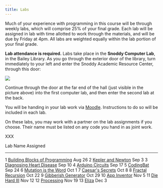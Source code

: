 ```yaml
---
title: Labs
---
```


Much of your experience with programming in this course will be through
weekly labs, which will comprise 25% of your final grade. Each lab will
be assigned in lab with time allotted to work through the materials, and
will be due by Friday at 4pm. All labs are weighted equally within the
lab portion of your final grade.

**Lab attendance is required.** Labs take place in the **Snoddy Computer
Lab**, in the Bailey Library. As you go through the exterior door of the
library, turn immediately to your left and enter the Snoddy Academic
Resource Center, through this door:

![](https://www.hendrix.edu/uploadedImages/Bailey_Library/Snoddy.jpg)

Continue through the door at the far end of the hall (just visible in
the picture above) into the first computer lab, and then enter the
second lab at the back.

You will be handing in your lab work via
[Moodle](http://moodle.hendrix.edu). Instructions to do so will be
included in each lab.

On these labs, you may work with a partner on the lab assignments if you
choose. Their name must be listed on any code you hand in as joint work.

XXX

  Lab   Name                                               Assigned
  ----- -------------------------------------------------- ----------
  1     [Building Blocks of Programming](labs/lab1.html)   Aug 26
  2     [Kepler and Newton](labs/lab2.html)                Sep 3
  3     [Diagnosing Heart Disease](labs/lab3.html)         Sep 10
  4     [Arduino Circuits](labs/lab4.html)                 Sep 17
  5     [CodingBat](labs/lab5.html)                        Sep 24
  6     [Mutation is the Word](labs/lab6.html)             Oct 1
  7     [Caesar's Secrets](labs/lab7.html)                 Oct 8
  8     [Fractal Recursion](labs/lab8.html)                Oct 22
  9     [Gibberish Generator](labs/lab9.html)              Oct 29
  10    [App Inventor](labs/lab10.html)                    Nov 5
  11    [Die Hard III](labs/lab11.html)                    Nov 12
  12    [Processing](labs/lab12.html)                      Nov 19
  13    [Eliza](labs/lab13.html)                           Dec 3
